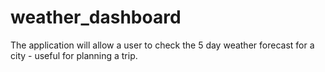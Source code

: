 # weather_dashboard
The application will allow a user to check the 5 day weather forecast for a city - useful for planning a trip.
